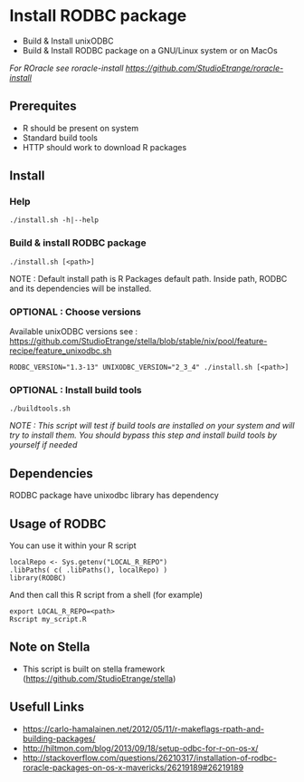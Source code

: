 # Install RODBC package

* Build & Install unixODBC
* Build & Install RODBC package on a GNU/Linux system or on MacOs

_For ROracle see roracle-install https://github.com/StudioEtrange/roracle-install_

## Prerequites

* R should be present on system
* Standard build tools
* HTTP should work to download R packages

## Install

### Help

	./install.sh -h|--help

### Build & install RODBC package

	./install.sh [<path>]

NOTE : Default install path is R Packages default path. Inside path, RODBC and its dependencies will be installed.

### OPTIONAL : Choose versions

Available unixODBC versions see : https://github.com/StudioEtrange/stella/blob/stable/nix/pool/feature-recipe/feature_unixodbc.sh

	RODBC_VERSION="1.3-13" UNIXODBC_VERSION="2_3_4" ./install.sh [<path>]

### OPTIONAL : Install build tools

	./buildtools.sh

_NOTE : This script will test if build tools are installed on your system and will try to install them. You should bypass this step and install build tools by yourself if needed_

## Dependencies

RODBC package have unixodbc library has dependency

## Usage of RODBC

You can use it within your R script

	localRepo <- Sys.getenv("LOCAL_R_REPO")
	.libPaths( c( .libPaths(), localRepo) )
	library(RODBC)


And then call this R script from a shell (for example)

	export LOCAL_R_REPO=<path>
	Rscript my_script.R

## Note on Stella

* This script is built on stella framework (https://github.com/StudioEtrange/stella)


## Usefull Links

* https://carlo-hamalainen.net/2012/05/11/r-makeflags-rpath-and-building-packages/
* http://hiltmon.com/blog/2013/09/18/setup-odbc-for-r-on-os-x/
* http://stackoverflow.com/questions/26210317/installation-of-rodbc-roracle-packages-on-os-x-mavericks/26219189#26219189
